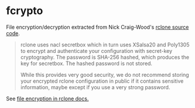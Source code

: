 # fcrypto

File encryption/decryption extracted from Nick Craig-Wood's [rclone source code](https://github.com/ncw/rclone).

> rclone uses nacl secretbox which in turn uses XSalsa20 and Poly1305 to encrypt and authenticate your configuration with secret-key cryptography. The password is SHA-256 hashed, which produces the key for secretbox. The hashed password is not stored.
>
> While this provides very good security, we do not recommend storing your encrypted rclone configuration in public if it contains sensitive information, maybe except if you use a very strong password.

See [file encryption in rclone docs.](https://github.com/ncw/rclone/blob/976a020a2f4814ab32686bd47870ddb45699950a/docs/content/docs.md)
